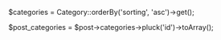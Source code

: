 $categories = Category::orderBy('sorting', 'asc')->get();

$post_categories = $post->categories->pluck('id')->toArray();
